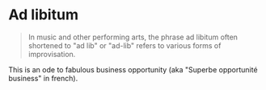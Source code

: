 # Ad libitum

> In music and other performing arts, the phrase ad libitum often shortened to "ad lib" or "ad-lib" refers to various forms of improvisation.

This is an ode to fabulous business opportunity (aka "Superbe opportunité business" in french).
